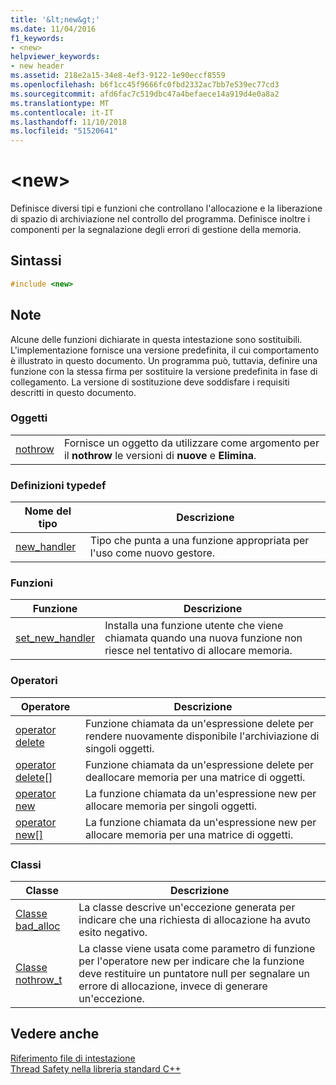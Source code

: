 ```yaml
---
title: '&lt;new&gt;'
ms.date: 11/04/2016
f1_keywords:
- <new>
helpviewer_keywords:
- new header
ms.assetid: 218e2a15-34e8-4ef3-9122-1e90eccf8559
ms.openlocfilehash: b6f1cc45f9666fc0fbd2332ac7bb7e539ec77cd3
ms.sourcegitcommit: afd6fac7c519dbc47a4befaece14a919d4e0a8a2
ms.translationtype: MT
ms.contentlocale: it-IT
ms.lasthandoff: 11/10/2018
ms.locfileid: "51520641"
---
```

# <a name="ltnewgt"></a>&lt;new&gt;

Definisce diversi tipi e funzioni che controllano l'allocazione e la liberazione di spazio di archiviazione nel controllo del programma. Definisce inoltre i componenti per la segnalazione degli errori di gestione della memoria.

## <a name="syntax"></a>Sintassi

```cpp
#include <new>
```

## <a name="remarks"></a>Note

Alcune delle funzioni dichiarate in questa intestazione sono sostituibili.  L'implementazione fornisce una versione predefinita, il cui comportamento è illustrato in questo documento.  Un programma può, tuttavia, definire una funzione con la stessa firma per sostituire la versione predefinita in fase di collegamento. La versione di sostituzione deve soddisfare i requisiti descritti in questo documento.

### <a name="objects"></a>Oggetti

|||
|-|-|
|[nothrow](../standard-library/new-functions.md#nothrow)|Fornisce un oggetto da utilizzare come argomento per il **nothrow** le versioni di **nuove** e **Elimina**.|

### <a name="typedefs"></a>Definizioni typedef

|Nome del tipo|Descrizione|
|-|-|
|[new_handler](../standard-library/new-typedefs.md#new_handler)|Tipo che punta a una funzione appropriata per l'uso come nuovo gestore.|

### <a name="functions"></a>Funzioni

|Funzione|Descrizione|
|-|-|
|[set_new_handler](../standard-library/new-functions.md#set_new_handler)|Installa una funzione utente che viene chiamata quando una nuova funzione non riesce nel tentativo di allocare memoria.|

### <a name="operators"></a>Operatori

|Operatore|Descrizione|
|-|-|
|[operator delete](../standard-library/new-operators.md#op_delete)|Funzione chiamata da un'espressione delete per rendere nuovamente disponibile l'archiviazione di singoli oggetti.|
|[operator delete&#91;&#93;](../standard-library/new-operators.md#op_delete_arr)|Funzione chiamata da un'espressione delete per deallocare memoria per una matrice di oggetti.|
|[operator new](../standard-library/new-operators.md#op_new)|La funzione chiamata da un'espressione new per allocare memoria per singoli oggetti.|
|[operator new&#91;&#93;](../standard-library/new-operators.md#op_new_arr)|La funzione chiamata da un'espressione new per allocare memoria per una matrice di oggetti.|

### <a name="classes"></a>Classi

|Classe|Descrizione|
|-|-|
|[Classe bad_alloc](../standard-library/bad-alloc-class.md)|La classe descrive un'eccezione generata per indicare che una richiesta di allocazione ha avuto esito negativo.|
|[Classe nothrow_t](../standard-library/nothrow-t-structure.md)|La classe viene usata come parametro di funzione per l'operatore new per indicare che la funzione deve restituire un puntatore null per segnalare un errore di allocazione, invece di generare un'eccezione.|

## <a name="see-also"></a>Vedere anche

[Riferimento file di intestazione](../standard-library/cpp-standard-library-header-files.md)<br/>
[Thread Safety nella libreria standard C++](../standard-library/thread-safety-in-the-cpp-standard-library.md)<br/>
